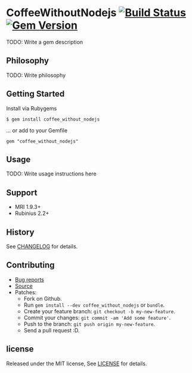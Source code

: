 # CoffeeWithoutNodejs [![Build Status](https://travis-ci.org/zw963/coffee_without_nodejs.svg?branch=master)](https://travis-ci.org/zw963/coffee_without_nodejs) [![Gem Version](https://badge.fury.io/rb/coffee_without_nodejs.svg)](http://badge.fury.io/rb/coffee_without_nodejs)

TODO: Write a gem description

## Philosophy

TODO: Write philosophy

## Getting Started

Install via Rubygems

    $ gem install coffee_without_nodejs

... or add to your Gemfile

    gem "coffee_without_nodejs"

## Usage

TODO: Write usage instructions here

## Support

  * MRI 1.9.3+
  * Rubinius 2.2+

## History

  See [CHANGELOG](https://github.com/zw963/coffee_without_nodejs/blob/master/CHANGELOG) for details.

## Contributing

  * [Bug reports](https://github.com/zw963/coffee_without_nodejs/issues)
  * [Source](https://github.com/zw963/coffee_without_nodejs)
  * Patches:
    * Fork on Github.
    * Run `gem install --dev coffee_without_nodejs` or `bundle`.
    * Create your feature branch: `git checkout -b my-new-feature`.
    * Commit your changes: `git commit -am 'Add some feature'`.
    * Push to the branch: `git push origin my-new-feature`.
    * Send a pull request :D.

## license

Released under the MIT license, See [LICENSE](https://github.com/zw963/coffee_without_nodejs/blob/master/LICENSE) for details.
